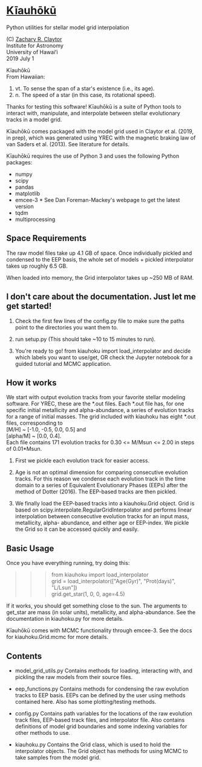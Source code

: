 # [Kīauhōkū][kiauhoku github]

Python utilities for stellar model grid interpolation

(C) [Zachary R. Claytor][zclaytor]  
Institute for Astronomy  
University of Hawaiʻi  
2019 July 1  

Kīauhōkū  
From Hawaiian:  
1. vt. To sense the span of a star's existence (i.e., its age).  
2. n. The speed of a star (in this case, its rotational speed).  


Thanks for testing this software! 
Kīauhōkū is a suite of Python tools to interact with, manipulate, 
and interpolate between stellar evolutionary tracks in a model grid. 

Kīauhōkū comes packaged with the model grid used in Claytor et al. (2019,
in prep), which was generated using YREC with the magnetic braking law
of van Saders et al. (2013). See literature for details.

Kīauhōkū requires the use of Python 3 and uses the following Python packages:  
- numpy  
- scipy  
- pandas  
- matplotlib  
- emcee-3 * See Dan Foreman-Mackey's webpage to get the latest version  
- tqdm  
- multiprocessing  


## Space Requirements
The raw model files take up 4.1 GB of space. Once individually pickled and
condensed to the EEP basis, the whole set of models + pickled interpolator
takes up roughly 6.5 GB.

When loaded into memory, the Grid interpolator takes up ~250 MB of RAM.


## I don't care about the documentation. Just let me get started!
1. Check the first few lines of the config.py file to make sure the paths
   point to the directories you want them to.

2. run setup.py (This should take ~10 to 15 minutes to run).

3. You're ready to go! from kiauhoku import load_interpolator and decide
   which labels you want to use/get, OR check the Jupyter notebook for a guided
   tutorial and MCMC application.


## How it works

We start with output evolution tracks from your favorite stellar modeling
software. For YREC, these are the \*.out files. Each \*.out file has, for one
specific initial metallicity and alpha-abundance, a series of evolution tracks 
for a range of initial masses. The grid included with kiauhoku has eight \*.out
files, corresponding to  
[M/H] ~ [-1.0, -0.5, 0.0, 0.5] and  
[alpha/M] ~ [0.0, 0.4].  
Each file contains 171 evolution tracks for 0.30 <= M/Msun <= 2.00 in steps
of 0.01\*Msun.

1. First we pickle each evolution track for easier access.

2. Age is not an optimal dimension for comparing consecutive evolution tracks.
   For this reason we condense each evolution track in the time domain to a series
   of Equivalent Evolutionary Phases (EEPs) after the method of Dotter (2016). The
   EEP-based tracks are then pickled.

3. We finally load the EEP-based tracks into a kiauhoku.Grid object. Grid is based
   on scipy.interpolate.RegularGridInterpolator and performs linear interpolation
   between consecutive evolution tracks for an input mass, metallicity, alpha-
   abundance, and either age or EEP-index. We pickle the Grid so it can be 
   accessed quickly and easily.


## Basic Usage

Once you have everything running, try doing this:  
>>> from kiauhoku import load_interpolator  
>>> grid = load_interpolator(["Age(Gyr)", "Prot(days)", "L/Lsun"])  
>>> grid.get_star(1, 0, 0, age=4.5)  

If it works, you should get something close to the sun. The arguments to 
get_star are mass (in solar units), metallicity, and alpha-abundance. 
See the documentation in kiauhoku.py for more details.

Kīauhōkū comes with MCMC functionality through emcee-3. See the docs for
kiauhoku.Grid.mcmc for more details.


## Contents

- model_grid_utils.py
  Contains methods for loading, interacting with, and pickling the raw models
  from their source files.

- eep_functions.py
  Contains methods for condensing the raw evolution tracks to EEP basis. EEPs
  can be defined by the user using methods contained here. Also has some
  plotting/testing methods.

- config.py
  Contains path variables for the locations of the raw evolution track files,
  EEP-based track files, and interpolator file.
  Also contains definitions of model grid boundaries and some indexing variables
  for other methods to use.

- kiauhoku.py
  Contains the Grid class, which is used to hold the interpolator objects. The
  Grid object has methods for using MCMC to take samples from the model grid.
  
   
[kiauhoku github]: https://github.com/zclaytor/kiauhoku
[zclaytor]: https://zclaytor.github.io
